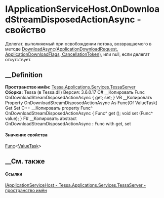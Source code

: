 # IApplicationServiceHost.OnDownloadStreamDisposedActionAsync - свойство
Делегат, выполняемый при освобождении потока, возвращаемого в методе
[DownloadAsync(ApplicationDownloadRequest, ApplicationDownloadFlags,
CancellationToken)](M_Tessa_Applications_Services_TessaServer_IApplicationService_DownloadAsync.htm),
или null, если делегат отсутствует.
## __Definition
 **Пространство имён:**
[Tessa.Applications.Services.TessaServer](N_Tessa_Applications_Services_TessaServer.htm)  
 **Сборка:** Tessa (в Tessa.dll) Версия: 3.6.0.17
C# __Копировать
    Func<ValueTask> OnDownloadStreamDisposedActionAsync { get; set; }
VB __Копировать
     Property OnDownloadStreamDisposedActionAsync As Func(Of ValueTask)
    	Get
    	Set
C++ __Копировать
    property Func<ValueTask>^ OnDownloadStreamDisposedActionAsync {
    	Func<ValueTask>^ get ();
    	void set (Func<ValueTask>^ value);
    }
F# __Копировать
     abstract OnDownloadStreamDisposedActionAsync : Func<ValueTask> with get, set
#### Значение свойства
[Func](https://learn.microsoft.com/dotnet/api/system.func-1)<[ValueTask](https://learn.microsoft.com/dotnet/api/system.threading.tasks.valuetask)>
##  __См. также
#### Ссылки
[IApplicationServiceHost -
](T_Tessa_Applications_Services_TessaServer_IApplicationServiceHost.htm)
[Tessa.Applications.Services.TessaServer - пространство
имён](N_Tessa_Applications_Services_TessaServer.htm)
